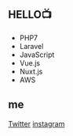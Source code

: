 ## HELLO📺
[](
![demo](https://www.skmurphy.com/wp-content/uploads/2009/11/HueStrip.gif)
)
- PHP7
- Laravel
- JavaScript
- Vue.js
- Nuxt.js
- AWS

## me
[Twitter](https://twitter.com/yoriblog)
[instagram](https://www.instagram.com/tillandsia_yori/?hl=ja)
